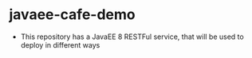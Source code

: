 # javaee-cafe-demo

* This repository has a JavaEE 8 RESTFul service, that will be used to deploy in different ways

